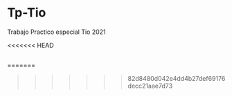 # Tp-Tio
Trabajo Practico especial Tio 2021

<<<<<<< HEAD
## 
=======
>>>>>>> 82d8480d042e4dd4b27def69176decc21aae7d73
